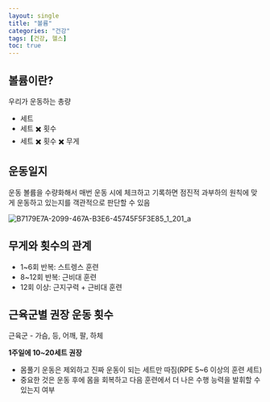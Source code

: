 ```yaml
---
layout: single
title: "볼륨"
categories: "건강"
tags: [건강, 헬스]
toc: true
---
```


## 볼륨이란?

우리가 운동하는 총량

- 세트
- 세트 ✖️ 횟수
- 세트 ✖️ 횟수 ✖️ 무게

## 운동일지

운동 볼륨을 수량화해서 매번 운동 시에 체크하고 기록하면 점진적 과부하의 원칙에 맞게 운동하고 있는지를 객관적으로 판단할 수 있음

![B7179E7A-2099-467A-B3E6-45745F5F3E85_1_201_a](https://user-images.githubusercontent.com/130372894/231065968-1d8ddac8-18d4-4bc4-9727-ef0e00a2dd06.jpeg)

## 무게와 횟수의 관계

- 1~6회 반복: 스트렝스 훈련
- 8~12회 반복: 근비대 훈련
- 12회 이상: 근지구력 + 근비대 훈련

## 근육군별 권장 운동 횟수

근육군 - 가슴, 등, 어깨, 팔, 하체

**1주일에 10~20세트 권장**
- 몸풀기 운동은 제외하고 진짜 운동이 되는 세트만 따짐(RPE 5~6 이상의 훈련 세트)
- 중요한 것은 운동 후에 몸을 회복하고 다음 훈련에서 더 나은 수행 능력을 발휘할 수 있는지 여부
